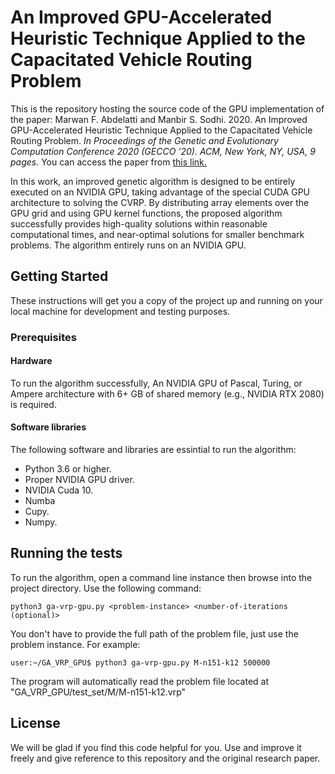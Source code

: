 # An Improved GPU-Accelerated Heuristic Technique Applied to the Capacitated Vehicle Routing Problem

This is the repository hosting the source code of the GPU implementation of the paper:
Marwan F. Abdelatti and Manbir S. Sodhi. 2020. An Improved GPU-Accelerated Heuristic Technique Applied to the Capacitated Vehicle Routing Problem. _In Proceedings of the Genetic and Evolutionary Computation Conference 2020 (GECCO ’20). ACM, New York, NY, USA, 9 pages._ You can access the paper from [this link.](https://dl.acm.org/doi/pdf/10.1145/3377930.3390159?casa_token=1svTNWgfQ-0AAAAA:Lwv63kPOpBMb40Wb7Pyn8YpnMYVgJLc7xycLJjpT_T0IXRQ9RLoOvnbNssZEqERN8beoM_FY-jB-)

In this work, an improved genetic algorithm is designed to be entirely executed on an NVIDIA GPU, taking advantage of the special CUDA GPU architecture to solving the CVRP. By distributing array elements over the GPU grid and using GPU kernel functions, the proposed algorithm successfully provides high-quality solutions within reasonable computational times, and near-optimal solutions for smaller benchmark problems. The algorithm entirely runs on an NVIDIA GPU.
## Getting Started

These instructions will get you a copy of the project up and running on your local machine for development and testing purposes.

### Prerequisites

#### Hardware

To run the algorithm successfully, An NVIDIA GPU of Pascal, Turing, or Ampere architecture with 6+ GB of shared memory (e.g., NVIDIA RTX 2080) is required.
#### Software libraries

The following software and libraries are essintial to run the algorithm:
- Python 3.6 or higher.
- Proper NVIDIA GPU driver.
- NVIDIA Cuda 10.
- Numba
- Cupy.
- Numpy.

## Running the tests

To run the algorithm, open a command line instance then browse into the project directory. Use the following command:
```
python3 ga-vrp-gpu.py <problem-instance> <number-of-iterations (optional)>
```
You don't have to provide the full path of the problem file, just use the problem instance. For example:
```
user:~/GA_VRP_GPU$ python3 ga-vrp-gpu.py M-n151-k12 500000
```
The program will automatically read the problem file located at "GA_VRP_GPU/test_set/M/M-n151-k12.vrp"

## License

We will be glad if you find this code helpful for you. Use and improve it freely and give reference to this repository and the original research paper.
